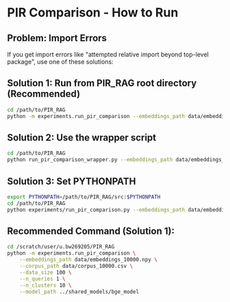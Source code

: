 # PIR Comparison - How to Run

## Problem: Import Errors
If you get import errors like "attempted relative import beyond top-level package", use one of these solutions:

## Solution 1: Run from PIR_RAG root directory (Recommended)
```bash
cd /path/to/PIR_RAG
python -m experiments.run_pir_comparison --embeddings_path data/embeddings_10000.npy --corpus_path data/corpus_10000.csv --data_size 100 --n_queries 1 --n_clusters 10 --model_path ../shared_models/bge_model
```

## Solution 2: Use the wrapper script
```bash
cd /path/to/PIR_RAG
python run_pir_comparison_wrapper.py --embeddings_path data/embeddings_10000.npy --corpus_path data/corpus_10000.csv --data_size 100 --n_queries 1 --n_clusters 10 --model_path ../shared_models/bge_model
```

## Solution 3: Set PYTHONPATH
```bash
export PYTHONPATH=/path/to/PIR_RAG/src:$PYTHONPATH
cd /path/to/PIR_RAG
python experiments/run_pir_comparison.py --embeddings_path data/embeddings_10000.npy --corpus_path data/corpus_10000.csv --data_size 100 --n_queries 1 --n_clusters 10 --model_path ../shared_models/bge_model
```

## Recommended Command (Solution 1):
```bash
cd /scratch/user/u.bw269205/PIR_RAG
python -m experiments.run_pir_comparison \
    --embeddings_path data/embeddings_10000.npy \
    --corpus_path data/corpus_10000.csv \
    --data_size 100 \
    --n_queries 1 \
    --n_clusters 10 \
    --model_path ../shared_models/bge_model
```
